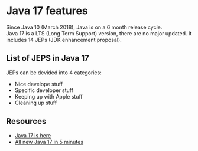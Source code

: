 # Java 17 features
Since Java 10 (March 2018), Java is on a 6 month release cycle. </br>
Java 17 is a LTS (Long Term Support) version, there are no major updated. It includes 14 JEPs (JDK enhancement proposal).

## List of JEPS in Java 17
JEPs can be devided into 4 categories:
* Nice develope stuff
* Specific developer stuff
* Keeping up with Apple stuff
* Cleaning up stuff


## Resources
* [Java 17 is here](https://blogs.oracle.com/javamagazine/post/java-jdk-17-generally-available)
* [All new Java 17 in 5 minutes](https://youtu.be/m2ak1zI-M8g)
